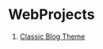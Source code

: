 WebProjects
===========

<ol>
  <li><a href="https://github.com/dgrigorov/WebProjects/tree/master/Classic%20Minimal%20Blog/HTML">Classic Blog Theme</a></li>
</ol>
